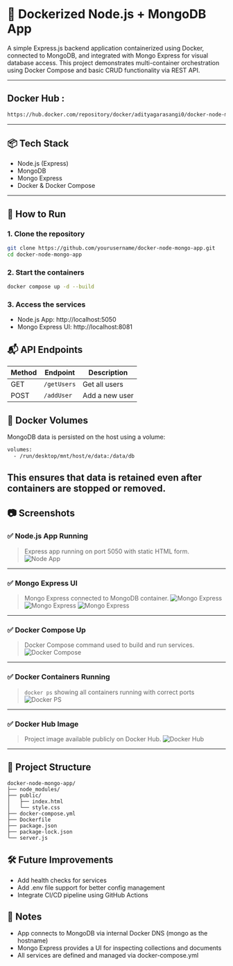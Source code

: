 # 🐳 Dockerized Node.js + MongoDB App

A simple Express.js backend application containerized using Docker, connected to MongoDB, and integrated with Mongo Express for visual database access. This project demonstrates multi-container orchestration using Docker Compose and basic CRUD functionality via REST API.

---
## Docker Hub :
```bash
https://hub.docker.com/repository/docker/adityagarasangi0/docker-node-mongo-app/general
```
---

## 📦 Tech Stack

- Node.js (Express)
- MongoDB
- Mongo Express
- Docker & Docker Compose

---

## 🚀 How to Run

### 1. Clone the repository
```bash
git clone https://github.com/yourusername/docker-node-mongo-app.git
cd docker-node-mongo-app
```
### 2. Start the containers
```bash
docker compose up -d --build
```
### 3. Access the services
 * Node.js App: http://localhost:5050
 * Mongo Express UI: http://localhost:8081


## 📬 API Endpoints
| Method | Endpoint    | Description    |
| ------ | ----------- | -------------- |
| GET    | `/getUsers` | Get all users  |
| POST   | `/addUser`  | Add a new user |


## 💾 Docker Volumes
MongoDB data is persisted on the host using a volume:
```bash
volumes:
  - /run/desktop/mnt/host/e/data:/data/db
```
This ensures that data is retained even after containers are stopped or removed.
---
## 📷 Screenshots
### ✅ Node.js App Running
> Express app running on port 5050 with static HTML form.
![Node App](./screenshots/node-app.png)
---
### ✅ Mongo Express UI
> Mongo Express connected to MongoDB container.
![Mongo Express](./screenshots/mongo-express-1.png)
![Mongo Express](./screenshots/mongo-express-2.png)
![Mongo Express](./screenshots/mongo-express-3.png)
---
### ✅ Docker Compose Up
> Docker Compose command used to build and run services.
![Docker Compose](./screenshots/compose-up.png)
---
### ✅ Docker Containers Running
> `docker ps` showing all containers running with correct ports
![Docker PS](./screenshots/docker-ps.png)
---
### ✅ Docker Hub Image
> Project image available publicly on Docker Hub.
![Docker Hub](./screenshots/docker-hub.png)
---

## 📂 Project Structure

```pgsql
docker-node-mongo-app/
├── node_modules/
├── public/
│   ├── index.html
│   └── style.css
├── docker-compose.yml
├── Dockerfile
├── package.json
├── package-lock.json
└── server.js
```

## 🛠️ Future Improvements
 * Add health checks for services
 * Add .env file support for better config management
 * Integrate CI/CD pipeline using GitHub Actions


## 🧠 Notes
 * App connects to MongoDB via internal Docker DNS (mongo as the hostname)
 * Mongo Express provides a UI for inspecting collections and documents
 * All services are defined and managed via docker-compose.yml 
